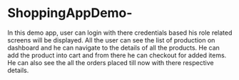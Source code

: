 # ShoppingAppDemo-
In this demo app, user can login with there credentials based his role related screens will be displayed. All the user can see the list of production on dashboard and he can navigate to the details of all the products. He can add the product into cart and from there he can checkout for added items. He can also see the all the orders placed till now with there respective details.  

